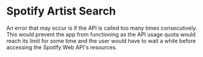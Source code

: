 # Spotify Artist Search

An error that may occur is if the API is called too many times consecutively. This would prevent the app from functioning as the API usage quota would reach its limit for some time and the user would have to wait a while before accessing the Spotify Web API's resources.
